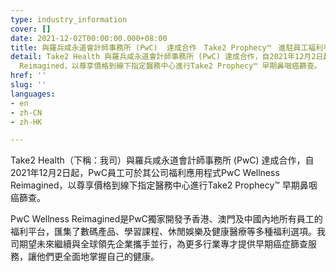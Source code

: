 ```yaml
---
type: industry_information
cover: []
date: 2021-12-02T00:00:00.000+08:00
title: 與羅兵咸永道會計師事務所 (PwC)  達成合作　Take2 Prophecy™　進駐員工福利平台
detail: Take2 Health 與羅兵咸永道會計師事務所 (PwC) 達成合作，自2021年12月2日起，PwC員工可於其公司福利應用程式PwC Wellness
  Reimagined，以尊享價格到線下指定醫務中心進行Take2 Prophecy™ 早期鼻咽癌篩查。
href: ''
slug: ''
languages:
- en
- zh-CN
- zh-HK

---
```

Take2 Health（下稱：我司）與羅兵咸永道會計師事務所 (PwC) 達成合作，自2021年12月2日起，PwC員工可於其公司福利應用程式PwC Wellness Reimagined，以尊享價格到線下指定醫務中心進行Take2 Prophecy™ 早期鼻咽癌篩查。

PwC Wellness Reimagined是PwC獨家開發予香港、澳門及中國內地所有員工的福利平台，匯集了數碼產品、學習課程、休閒娛樂及健康醫療等多種福利選項。我司期望未來繼續與全球領先企業攜手並行，為更多行業專才提供早期癌症篩查服務，讓他們更全面地掌握自己的健康。